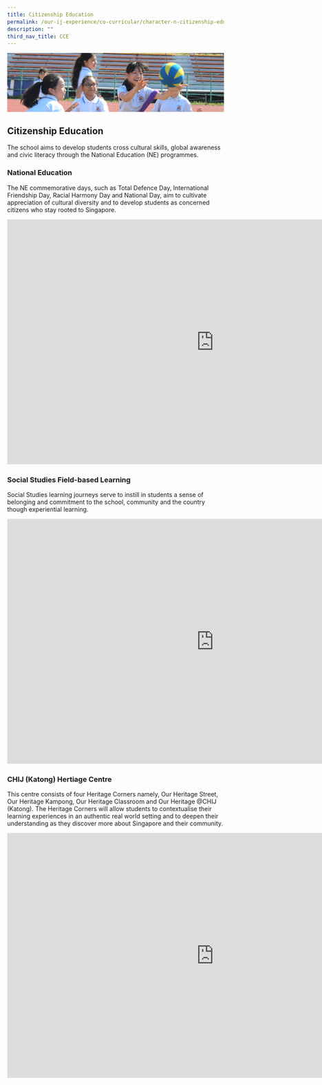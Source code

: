 ```yaml
---
title: Citizenship Education
permalink: /our-ij-experience/co-curricular/character-n-citizenship-education-cce/citizenship-education
description: ""
third_nav_title: CCE
---
```

![](/images/subpage.jpg)

## Citizenship Education

The school aims to develop students cross cultural skills, global awareness and civic literacy through the National Education (NE) programmes.

### National Education


The NE commemorative days, such as Total Defence Day, International Friendship Day, Racial Harmony Day and National Day, aim to cultivate appreciation of cultural diversity and to develop students as concerned citizens who stay rooted to Singapore.


<iframe allowfullscreen="true" height="569" width="960" frameborder="0" src="https://docs.google.com/presentation/d/e/2PACX-1vRDPTOeaBcp30AdHWaU5vWO_pkFuEZ3qjVQbGn_HjsooIe1_wq8tyvvCbPoyIraFEx_Gpucvdapsh8V/embed?start=true&amp;loop=true&amp;delayms=5000"></iframe>


### Social Studies Field-based Learning


Social Studies learning journeys serve to instill in students a sense of belonging and commitment to the school, community and the country though experiential learning.


<iframe allowfullscreen="true" height="569" width="960" frameborder="0" src="https://docs.google.com/presentation/d/e/2PACX-1vT6DrmN25ajs5N5S48arhKDCu0rcBtFJxB0Qmi-o6ZUsccu-xJFHODsvN-Whx-7xFEm6-EM1dHICulU/embed?start=true&amp;loop=true&amp;delayms=5000"></iframe>





### CHIJ (Katong) Hertiage Centre

This centre consists of four Heritage Corners namely, Our Heritage Street, Our Heritage Kampong, Our Heritage Classroom and Our Heritage @CHIJ (Katong). The Heritage Corners will allow students to contextualise their learning experiences in an authentic real world setting and to deepen their understanding as they discover more about Singapore and their community.



<iframe allowfullscreen="true" height="569" width="960" frameborder="0" src="https://docs.google.com/presentation/d/e/2PACX-1vQfZlKB2wIpYOEV-WNmwZRZF94CYpte9QXP-BHNbGWfolTjuQJjuDukSdauNyAcshqF8cIc3S9BNcWQ/embed?start=true&amp;loop=true&amp;delayms=5000"></iframe>

